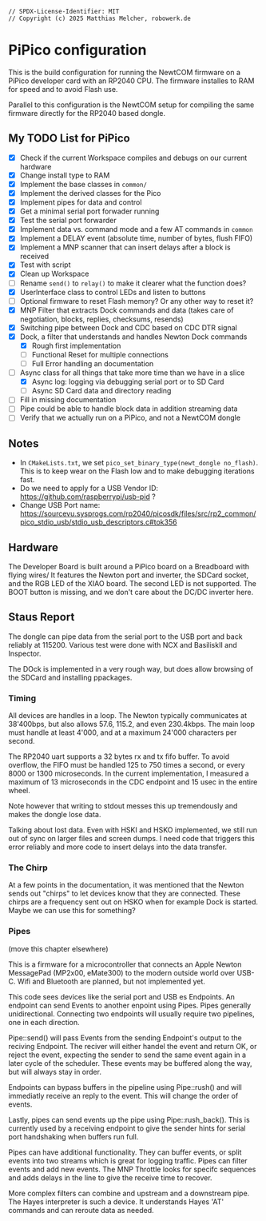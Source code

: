 ```
// SPDX-License-Identifier: MIT
// Copyright (c) 2025 Matthias Melcher, robowerk.de
```

# PiPico configuration

This is the build configuration for running the NewtCOM firmware on a 
PiPico developer card with an RP2040 CPU. The firmware installes to RAM
for speed and to avoid Flash use.

Parallel to this configuration is the NewtCOM setup for compiling the 
same firmware directly for the RP2040 based dongle.

## My TODO List for PiPico

 - [x] Check if the current Workspace compiles and debugs on our current hardware
 - [x] Change install type to RAM
 - [x] Implement the base classes in `common/`
 - [x] Implement the derived classes for the Pico
 - [x] Implement pipes for data and control
 - [x] Get a minimal serial port forwader running
 - [x] Test the serial port forwarder
 - [x] Implement data vs. command mode and a few AT commands in `common`
 - [x] Implement a DELAY event (absolute time, number of bytes, flush FIFO)
 - [x] Implement a MNP scanner that can insert delays after a block is received
 - [x] Test with script
 - [x] Clean up Workspace
 - [ ] Rename `send()` to `relay()` to make it clearer what the function does?
 - [x] UserInterface class to control LEDs and listen to buttons
 - [ ] Optional firmware to reset Flash memory? Or any other way to reset it?
 - [x] MNP Filter that extracts Dock commands and data (takes care of 
       negotiation, blocks, replies, checksums, resends)
 - [x] Switching pipe between Dock and CDC based on CDC DTR signal
 - [x] Dock, a filter that understands and handles Newton Dock commands
    - [x] Rough first implementation
    - [ ] Functional Reset for multiple connections
    - [ ] Full Error handling an documentation
 - [ ] Async class for all things that take more time than we have in a slice
    - [x] Async log: logging via debugging serial port or to SD Card
    - [ ] Async SD Card data and directory reading
 - [ ] Fill in missing documentation
 - [ ] Pipe could be able to handle block data in addition streaming data
 - [ ] Verify that we actually run on a PiPico, and not a NewtCOM dongle

 ## Notes

 - In `CMakeLists.txt`, we set `pico_set_binary_type(newt_dongle no_flash)`.
   This is to keep wear on the Flash low and to make debugging iterations fast.
 - Do we need to apply for a USB Vendor ID: https://github.com/raspberrypi/usb-pid ?
 - Change USB Port name: https://sourcevu.sysprogs.com/rp2040/picosdk/files/src/rp2_common/pico_stdio_usb/stdio_usb_descriptors.c#tok356

## Hardware

The Developer Board is built around a PiPico board on a Breadboard with flying 
wires/ It features the Newton port and inverter, the SDCard socket, and the 
RGB LED of the XIAO board. The second LED is not supported. The BOOT button
is missing, and we don't care about the DC/DC inverter here.

## Staus Report

The dongle can pipe data from the serial port to the USB port and back reliably
at 115200. Various test were done with NCX and BasiliskII and Inspector.

The DOck is implemented in a very rough way, but does allow browsing of the 
SDCard and installing ppackages.

### Timing

All devices are handles in a loop. The Newton typically communicates at 
38'400bps, but also allows 57.6, 115.2, and even 230.4kbps. The main loop
must handle at least 4'000, and at a maximum 24'000 characters per second.

The RP2040 uart supports a 32 bytes rx and tx fifo buffer. To avoid overflow,
the FIFO must be handled 125 to 750 times a second, or every 8000 or 1300 
microseconds. In the current implementation, I measured a maximum of 13 
microseconds in the CDC endpoint and 15 usec in the entire wheel.

Note however that writing to stdout messes this up tremendously and makes
the dongle lose data.

Talking about lost data. Even with HSKI and HSKO implemented, we still run out
of sync on larger files and screen dumps. I need code that triggers this
error reliably and more code to insert delays into the data transfer. 

### The Chirp

At a few points in the documentation, it was mentioned that the Newton
sends out "chirps" to let devices know that they are connected. These
chirps are a frequency sent out on HSKO when for example Dock is started.
Maybe we can use this for something?

### Pipes

(move this chapter elsewhere)

This is a firmware for a microcontroller that connects an Apple Newton 
MessagePad (MP2x00, eMate300) to the modern outside world over USB-C.
Wifi and Bluetooth are planned, but not implemented yet.

This code sees devices like the serial port and USB es Endpoints. An endpoint
can send Events to another enpoint using Pipes. Pipes generally unidirectional.
Connecting two endpoints will usually require two pipelines, one in each 
direction.

Pipe::send() will pass Events from the sending Endpoint's output to the 
reciving Endpoint. The reciver will either handel the event and return OK, 
or reject the event, expecting the sender to send the same event again in a 
later cycle of the scheduler. These events may be buffered along the way,
but will always stay in order.

Endpoints can bypass buffers in the pipeline using Pipe::rush() and will
immediatly receive an reply to the event. This will change the order of
events.

Lastly, pipes can send events up the pipe using Pipe::rush_back(). This is 
currently used by a receiving endpoint to give the sender hints for serial
port handshaking when buffers run full.

Pipes can have additional functionality. They can buffer events, or split
events into two streams which is great for logging traffic. Pipes can filter
events and add new events. The MNP Throttle looks for specifc sequences and
adds delays in the line to give the receive time to recover.

More complex filters can combine and upstream and a downstream pipe. The Hayes
interpreter is such a device. It understands Hayes 'AT' commands and can
reroute data as needed.

